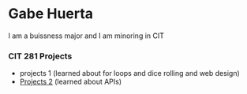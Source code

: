 # Gabe Huerta

I am a buissness major and I am minoring in CIT

### CIT 281 Projects
- projects 1 (learned about for loops and dice rolling and web design)
- [Projects 2](https://github.com/UO-CIT/project-2-gabehuerta1) (learned about APIs)
